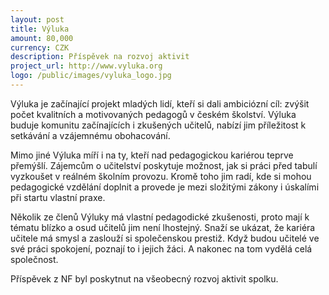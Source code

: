 ```yaml
---
layout: post
title: Výluka
amount: 80,000
currency: CZK
description: Příspěvek na rozvoj aktivit
project_url: http://www.vyluka.org
logo: /public/images/vyluka_logo.jpg
---
```


Výluka je začínající projekt mladých lidí, kteří si dali ambiciózní cíl: zvýšit počet kvalitních a motivovaných pedagogů v českém školství. Výluka buduje komunitu začínajících i zkušených učitelů, nabízí jim příležitost k setkávání a vzájemnému obohacování.

Mimo jiné Výluka míří i na ty, kteří nad pedagogickou kariérou teprve přemýšlí. Zájemcům o učitelství poskytuje možnost, jak si práci před tabulí vyzkoušet v reálném školním provozu. Kromě toho jim radí, kde si mohou pedagogické vzdělání doplnit a provede je mezi složitými zákony i úskalími při startu vlastní praxe.

Několik ze členů Výluky má vlastní pedagodické zkušenosti, proto mají k tématu blízko a osud učitelů jim není lhostejný. Snaží se ukázat, že kariéra učitele má smysl a zaslouží si společenskou prestiž. Když budou učitelé ve své práci spokojení, poznají to i jejich žáci. A nakonec na tom vydělá celá společnost.

Příspěvek z NF byl poskytnut na všeobecný rozvoj aktivit spolku.
